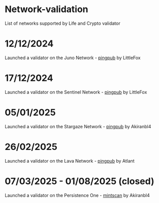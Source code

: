 # Network-validation
List of networks supported by Life and Crypto validator

# 12/12/2024

Launched a validator on the Juno Network - [pingpub](https://ping.pub/juno/staking/junovaloper1tx2u0nvjwregdv6a5t5k7z0krv6l8l6hgq4z85) by LittleFox

# 17/12/2024 

Launched a validator on the Sentinel Network - [pingpub](https://ping.pub/sentinel/staking/sentvaloper1lrtqpguzx3l674nt05mcnln2yxd2raphxdfkvw) by LittleFox

# 05/01/2025

Launched a validator on the Stargaze Network - [pingpub](https://ping.pub/stargaze/staking/starsvaloper1ghrj4utqa849kxfkcau4mwt8s0txgrt99ddgyz) by Akiranbl4

# 26/02/2025
Launched a validator on the Lava Network - [pingpub](https://ping.pub/lava/staking/lava@valoper1w4yyt0r9xc9y8x548jmfj83mztwpn8ngk04tsu) by Atlant

# 07/03/2025 - 01/08/2025 (closed)
Launched a validator on the Persistence One - [mintscan](https://www.mintscan.io/persistence/validators/persistencevaloper1arxtft7kw32y94ae5h794mn6wtsp3supm5a2j3?sector=power-events) by Akiranbl4
